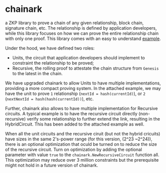 # chainark
a ZKP library to prove a chain of any given relationship, block chain, signature chain, etc. The relationship is defined by application developers, while this library focuses on how we can prove the entire relationship chain with only one proof. This library comes with an easy to understand [example](example/README.md).

Under the hood, we have defined two roles:

- Units, the circuit that application developers should implement to constraint the relationship to be proved;
- Recursive, the rolling proof to attestate the chain structure from `Genesis` to the latest in the chain.

We have upgraded chainark to allow Units to have multiple implementations, providing a more compact proving system. In the attached example, we may have the unit to prove `1` relationship (`nextId = hash(currentId)`), or `2` (`nextNextId = hash(hash(currentId))`), etc. 

Further, chainark also allows to have multiple implementation for Recursive circuits. A typical example is to have the recursive circuit directly (non-recursive) verify some relationship to further extend the link, resulting in the HybridCircuit. This has been added to the attached example as well.

When all the unit circuits and the recursive ciruit (but not the hybrid cricuits) have sizes in the same 2's-power range (for this version, (2^23 ~2^24)), there is an optional optimization that oculd be turned on to reduce the size of the recursive circuit. Turn on optimization by adding the optional parameter with value `true` to the `chainark.NewRecursiveCircuit` function all. This optimization may reduce over 3 million constraints but the prerequisite might not hold in a future version of chainark.